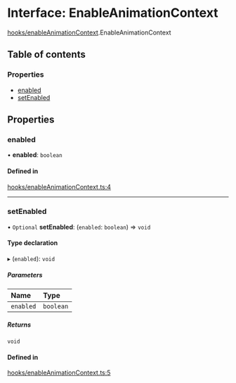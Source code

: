 # Interface: EnableAnimationContext

[hooks/enableAnimationContext](../wiki/hooks.enableAnimationContext).EnableAnimationContext

## Table of contents

### Properties

- [enabled](../wiki/hooks.enableAnimationContext.EnableAnimationContext#enabled)
- [setEnabled](../wiki/hooks.enableAnimationContext.EnableAnimationContext#setenabled)

## Properties

### enabled

• **enabled**: `boolean`

#### Defined in

[hooks/enableAnimationContext.ts:4](https://github.com/tristanjohnson849/react-controlled-animations/blob/c5b4b7c/src/hooks/enableAnimationContext.ts#L4)

___

### setEnabled

• `Optional` **setEnabled**: (`enabled`: `boolean`) => `void`

#### Type declaration

▸ (`enabled`): `void`

##### Parameters

| Name | Type |
| :------ | :------ |
| `enabled` | `boolean` |

##### Returns

`void`

#### Defined in

[hooks/enableAnimationContext.ts:5](https://github.com/tristanjohnson849/react-controlled-animations/blob/c5b4b7c/src/hooks/enableAnimationContext.ts#L5)
